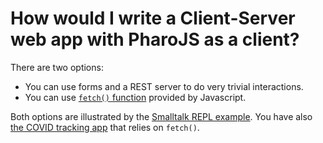 # How would I write a Client-Server web app with PharoJS as a client?

There are two options:
- You can use forms and a REST server to do very trivial interactions. 
- You can use [`fetch()` function](https://developer.mozilla.org/en-US/docs/Web/API/Fetch_API/Using_Fetch) provided by Javascript.

Both options are illustrated by the [Smalltalk REPL example](https://github.com/PharoJS/WebStREPL). You have also [the COVID tracking app](https://covid.cs.ryerson.ca/compare/) that relies on `fetch()`.

